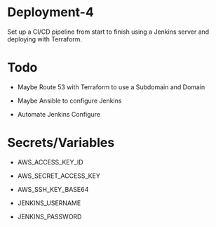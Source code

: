 # Deployment-4
Set up a CI/CD pipeline from start to finish using a Jenkins server and deploying with Terraform.

# Todo

- Maybe Route 53 with Terraform to use a Subdomain and Domain

- Maybe Ansible to configure Jenkins

- Automate Jenkins Configure

# Secrets/Variables

- AWS_ACCESS_KEY_ID

- AWS_SECRET_ACCESS_KEY

- AWS_SSH_KEY_BASE64

- JENKINS_USERNAME

- JENKINS_PASSWORD
